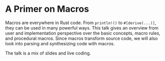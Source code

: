 # A Primer on Macros

Macros are everywhere in Rust code. From `println!()` to `#[derive(...)]`, they can be used in many powerful ways.
This talk gives an overview from user and implementation perspective over the basic concepts, macro rules, and procedural macros.
Since macros transform source code, we will also look into parsing and synthesizing code with macros.

The talk is a mix of slides and live coding.
